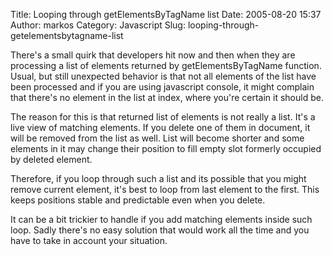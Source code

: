 Title: Looping through getElementsByTagName list
Date: 2005-08-20 15:37
Author: markos
Category: Javascript
Slug: looping-through-getelementsbytagname-list

There's a small quirk that developers hit now and then when they are
processing a list of elements returned by getElementsByTagName function.
Usual, but still unexpected behavior is that not all elements of the
list have been processed and if you are using javascript console, it
might complain that there's no element in the list at index, where
you're certain it should be.

The reason for this is that returned list of elements is not really a
list. It's a live view of matching elements. If you delete one of them
in document, it will be removed from the list as well. List will become
shorter and some elements in it may change their position to fill empty
slot formerly occupied by deleted element.

Therefore, if you loop through such a list and its possible that you
might remove current element, it's best to loop from last element to the
first. This keeps positions stable and predictable even when you delete.

It can be a bit trickier to handle if you add matching elements inside
such loop. Sadly there's no easy solution that would work all the time
and you have to take in account your situation.

